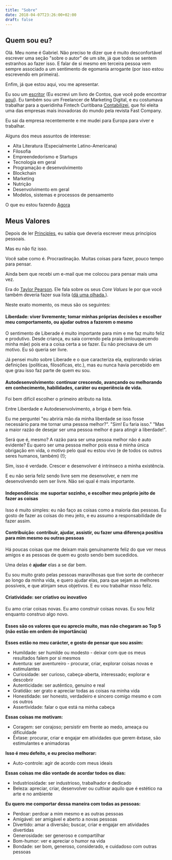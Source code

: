 ```yaml
---
title: "Sobre"
date: 2018-04-07T23:26:00+02:00
draft: false
---
```


## Quem sou eu?

Olá. Meu nome é Gabriel. Não preciso te dizer que é muito desconfortável escrever uma seção "sobre o autor" de um site, já que todos se sentem estranhos ao fazer isso. E falar de si mesmo em terceira pessoa vem sempre associado a um sentimento de egomania arrogante (por isso estou escrevendo em primeira).

Enfim, já que estou aqui, vou me apresentar.

Eu sou um [escritor](http://recortelirico.com.br/2016/07/autor-curitibano-se-inspira-no-realismo-magico-em-seu-primeiro-livro) 
(Eu escrevi um livro de Contos, que você pode encontrar [aqui](https://www.ciadoslivros.com.br/volta-as-aulas/historias-de-fim-do-mundo-724403-p588160)). 
Eu também sou um Freelancer de Marketing Digital, e eu costumava trabalhar para a queridinha Fintech  Curitibana [Contabilizei](http://contabilizei.com.br/), que foi eleita uma das empresas mais inovadoras do mundo pela revista Fast Company.

Eu sai da empresa recentemente e me mudei para Europa para viver e trabalhar.

Alguns dos meus assuntos de interesse:

- Alta Literatura (Especialmente Latino-Americana)
- Filosofia
- Empreendedorismo e Startups
- Tecnologia em geral
- Programação e desenvolvimento
- Blockchain
- Marketing
- Nutrição
- Desenvolvimento em geral
- Modelos, sistemas e processos de pensamento

O que eu estou fazendo [Agora](/now)

## Meus Valores

Depois de ler [Principles](https://www.principles.com/), eu sabia que deveria escrever meus principios pessoais.

Mas eu não fiz isso.

Você sabe como é. Procrastinação. Muitas coisas para fazer, pouco tempo para pensar.

Ainda bem que recebi um e-mail que me colocou para pensar mais uma vez.

Era do [Taylor Pearson](https://taylorpearson.me/about/). Ele fala sobre os seus *Core Values* Ie por que você também deveria fazer sua lista ([dá uma olhada.](https://taylorpearson.me/core-values-list/)).

Neste exato momento, os meus são os seguintes:

#### Liberdade: viver livremente; tomar minhas próprias decisões e escolher meu comportamento, ou ajudar outros a fazerem o mesmo

O sentimento de Liberade é muito importante para mim e me faz muito feliz e produtivo. Desde criança, eu saia correndo pela praia (enlouquecendo minha mãe) pois era a coisa certa a se fazer. Eu não precisava de um motivo. Eu só queria ser livre. 

Já pensei muito sobre Liberade e o que caracteriza ela, explorando várias definições (políticas, filosóficas, etc.), mas eu nunca havia percebido em que grau isso faz parte de quem eu sou.


#### Autodesenvolvimento: continuar crescendo, avançando ou melhorando em conhecimento, habilidades, caráter ou experiência de vida.

Foi bem difícil escolher o primeiro atributo na lista. 

Entre Liberdade e Autodesenvolvimento, a briga é bem feia. 

Eu me perguntei "eu abriria mão da minha liberdade se isso fosse necessário para me tornar uma pessoa melhor?". "Sim! Eu faria isso." "Mas a maior razão de desejar ser uma pessoa melhor é para atingir a liberdade!". 

Será que é, mesmo? A razão para ser uma pessoa melhor não é auto evidente? Eu quero ser uma pessoa melhor pois essa é minha única obrigação em vida, o motivo pelo qual eu estou vivo (e de todos os outros seres humanos, também) (!);

Sim, isso é verdade. Crescer e desenvolver é intrínseco a minha existência. 

E eu não seria feliz sendo livre sem me desenvolver, e nem me desenvolvendo sem ser livre. Não sei qual é mais importante.

#### Independência: me suportar sozinho, e escolher meu próprio jeito de fazer as coisas

Isso é muito simples: eu não faço as coisas como a maioria das pessoas. Eu gosto de fazer as coisas do meu jeito, e eu assumo a responsabilidade de fazer assim.

#### Contribuição: contribuir, ajudar, assistir, ou fazer uma diferença positiva para mim mesmo ou outras pessoas

Há poucas coisas que me deixam mais genuinamente feliz do que ver meus amigos e as pessoas de quem eu gosto sendo bem sucedidos. 

Uma delas é **ajudar** elas a se dar bem. 

Eu sou muito grato pelas pessoas maravilhosas que tive sorte de conhecer ao longo da minha vida, e quero ajudar elas, para que sejam as melhores possíveis, e que atinjam seus objetivos. E eu vou trabalhar nisso feliz.

#### Criatividade: ser criativo ou inovativo

Eu amo criar coisas novas. Eu amo construir coisas novas. Eu sou feliz enquanto construo algo novo.

#### Esses são os valores que eu aprecio muito, mas não chegaram ao Top 5 (não estão em ordem de importância)

**Esses estão no meu carácter, e gosto de pensar que sou assim:**

- Humildade: ser humilde ou modesto - deixar com que os meus resultados falem por si mesmos
- Aventura: ser aventureiro - procurar, criar, explorar coisas novas e estimulantes
- Curiosidade: ser curioso, cabeça-aberta, interessado; explorar e descobrir
- Autenticidade: ser autêntico, genuino e real
- Gratidão: ser grato e apreciar todas as coisas na minha vida
- Honestidade: ser honesto, verdadeiro e sincero comigo mesmo e com os outros
- Assertividade: falar o que está na minha cabeça 

**Essas coisas me motivam:**

- Coragem: ser corajoso; persistir em frente ao medo, ameaça ou dificuldade
- Êxtase: procurar, criar e engajar em atividades que gerem êxtase, são estimulantes e animadoras

**Isso é meu defeito, e eu preciso melhorar:**

- Auto-controle: agir de acordo com meus ideais

**Essas coisas me dão vontade de acordar todos os dias:**

- Industriosidade: ser industrioso, trabalhador e dedicado
- Beleza: apreciar, criar, desenvolver ou cultivar aquilo que é estético na arte e no ambiente

**Eu quero me comportar dessa maneira com todas as pessoas:**

- Perdoar: perdoar a mim mesmo e as outras pessoas
- Amigável: ser amigável e aberto a novas pessoas
- Divertido: amar a diversão; buscar, criar e engajar em atividades divertidas
- Generosidade: ser generoso e compartilhar
- Bom-humor: ver e apreciar o humor na vida
- Bondade: ser bom, generoso, considerado, e cuidadoso com outras pessoas

